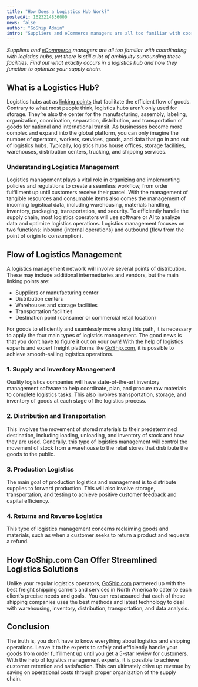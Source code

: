 ```yaml
---
title: "How Does a Logistics Hub Work?"
postedAt: 1623214836000
news: false
author: "GoShip Admin"
intro: "Suppliers and eCommerce managers are all too familiar with coordinating with logistics hubs, yet there is still a lot of ambiguity surrounding these facilities. Find out what exactly occurs in a logistics hub and how they function to optimize your supply chain. \n\nWhat is a Logistics Hub?\n-\n\nLogistics hubs act as linking points that facilitate the efficient flow of goods. Contrary to what most people think, logistics hubs aren’t only used for storage. They’re also the center for the manufacturing, assembly, "
---
```

_Suppliers and [eCommerce](https://www.goship.com/blog/ecommerce-shipping-guide/) managers are all too familiar with coordinating with logistics hubs, yet there is still a lot of ambiguity surrounding these facilities. Find out what exactly occurs in a logistics hub and how they function to optimize your supply chain._

What is a Logistics Hub?
------------------------

Logistics hubs act as [linking points](https://etrr.springeropen.com/articles/10.1007/s12544-015-0181-5) that facilitate the efficient flow of goods. Contrary to what most people think, logistics hubs aren’t only used for storage. They’re also the center for the manufacturing, assembly, labeling, organization, coordination, separation, distribution, and transportation of goods for national and international transit. As businesses become more complex and expand into the global platform, you can only imagine the number of operators, workers, services, goods, and data that go in and out of logistics hubs. Typically, logistics hubs house offices, storage facilities, warehouses, distribution centers, trucking, and shipping services.

### Understanding Logistics Management

Logistics management plays a vital role in organizing and implementing policies and regulations to create a seamless workflow, from order fulfillment up until customers receive their parcel. With the management of tangible resources and consumable items also comes the management of incoming logistical data, including warehousing, materials handling, inventory, packaging, transportation, and security. To efficiently handle the supply chain, most logistics operators will use software or AI to analyze data and optimize logistics operations. Logistics management focuses on two functions: inbound (internal operations) and outbound (flow from the point of origin to consumption).

Flow of Logistics Management
----------------------------

A logistics management network will involve several points of distribution. These may include additional intermediaries and vendors, but the main linking points are:

*   Suppliers or manufacturing center
*   Distribution centers
*   Warehouses and storage facilities
*   Transportation facilities
*   Destination point (consumer or commercial retail location)

For goods to efficiently and seamlessly move along this path, it is necessary to apply the four main types of logistics management. The good news is that you don’t have to figure it out on your own! With the help of logistics experts and expert freight platforms like [GoShip.com](https://www.goship.com/), it is possible to achieve smooth-sailing logistics operations.

### 1\. Supply and Inventory Management

Quality logistics companies will have state-of-the-art inventory management software to help coordinate, plan, and procure raw materials to complete logistics tasks. This also involves transportation, storage, and inventory of goods at each stage of the logistics process.

### 2\. Distribution and Transportation

This involves the movement of stored materials to their predetermined destination, including loading, unloading, and inventory of stock and how they are used. Generally, this type of logistics management will control the movement of stock from a warehouse to the retail stores that distribute the goods to the public.

### 3\. Production Logistics

The main goal of production logistics and management is to distribute supplies to forward production. This will also involve storage, transportation, and testing to achieve positive customer feedback and capital efficiency.

### 4\. Returns and Reverse Logistics

This type of logistics management concerns reclaiming goods and materials, such as when a customer seeks to return a product and requests a refund.

How GoShip.com Can Offer Streamlined Logistics Solutions
--------------------------------------------------------

Unlike your regular logistics operators, [GoShip.com](https://www.goship.com/) partnered up with the best freight shipping carriers and services in North America to cater to each client’s precise needs and goals.  You can rest assured that each of these shipping companies uses the best methods and latest technology to deal with warehousing, inventory, distribution, transportation, and data analysis.

Conclusion
----------

The truth is, you don’t have to know everything about logistics and shipping operations. Leave it to the experts to safely and efficiently handle your goods from order fulfillment up until you get a 5-star review for customers. With the help of logistics management experts, it is possible to achieve customer retention and satisfaction. This can ultimately drive up revenue by saving on operational costs through proper organization of the supply chain.
